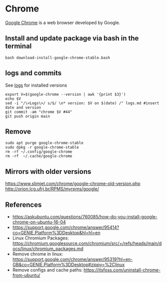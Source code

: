 # Chrome 
[Google Chrome](https://en.wikipedia.org/wiki/Google_Chrome) is a web browser developed by Google. 

## Install and update package via bash in the terminal
```
bash download-install-google-chrome-stable.bash
```

## logs and commits
See [logs](logs.md) for installed versions
```
export V=$(google-chrome --version | awk '{print $3}')
echo $V
sed -i "/\<Logs\>/ s/$/ \n* version: $V on $(date) /" logs.md #insert date and version
git commit -am "chrome $V #44"
git push origin main
```

## Remove 
```
sudo apt purge google-chrome-stable
sudo dpkg -r google-chrome-stable
rm -rf ~/.config/google-chrome
rm -rf  ~/.cache/google-chrome
```

## Mirrors with older versions
https://www.slimjet.com/chrome/google-chrome-old-version.php
http://orion.lcg.ufrj.br/RPMS/myrpms/google/

## References
* https://askubuntu.com/questions/760085/how-do-you-install-google-chrome-on-ubuntu-16-04
* https://support.google.com/chrome/answer/95414?co=GENIE.Platform%3DDesktop&hl=hl=en
* Linux Chromium Packages: https://chromium.googlesource.com/chromium/src/+/refs/heads/main/docs/linux/chromium_packages.md 
* Remove chrome in linux: https://support.google.com/chrome/answer/95319?hl=en-GB&co=GENIE.Platform%3DDesktop#zippy=%2Clinux
* Remove configs and cache paths: https://itsfoss.com/uninstall-chrome-from-ubuntu/
